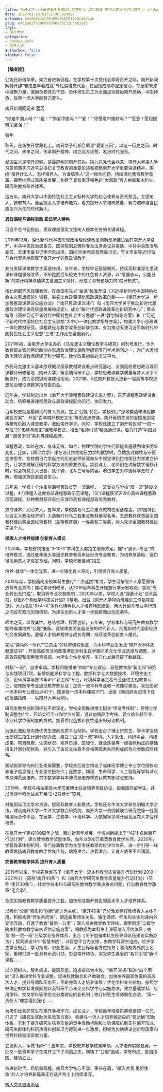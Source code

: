 ```yaml
---
title: 南开大学->【奋进五年看成就】立德树人 深化教改 奏响人才培养时代强音 | nankai.info
date: 2022-02-16 01:21:40.524822
urlname: 64a2e02fa208495d9b8251720cab3cab
slug: 64a2e02fa208495d9b8251720cab3cab
tags: 
- 南开大学
categories:
- nankai.info
- 南开大学
authorbox: false
sidebar: false
---
```

**【编者按】**

公能日新谱华章，聚力奋进新征程。在学校第十次党代会即将召开之际，南开新闻网特开辟“奋进五年看成就”专栏迎接党代会，在回顾成绩中坚定信心，在展望未来中凝聚力量，激励全校党员干部、全体师生员工为全面加快建设南开品格、中国特色、世界一流大学而努力奋斗。

南开新闻网记者 蓝芳

“你是中国人吗？”“是！”“你爱中国吗？”“爱！”“你愿意中国好吗？”“愿意！愿祖国繁荣富强！”

每年
<!--more-->
秋天，在新生开学典礼上，南开学子们都会重温“爱国三问”，以这一历史之问、时代之问、未来之问，传承南开精神、树立远大理想、发出时代强音。

爱国主义是南开的魂，是最鲜明的南开底色。第九次党代会以来，南开大学深入学习贯彻落实习近平总书记关于教育的重要论述和视察南开大学重要讲话精神，围绕“培养什么人、怎样培养人、为谁培养人”这一根本问题，持续深化教育教学改革，探索内涵式高质量发展，构建了具有南开特色的“大思政”育人格局和本科生、研究生教育培养体系。

这五年，南开大学以中国特色社会主义标杆大学的初心使命与责任担当，立德树人、铸魂育人，全面提高人才培养能力，着力提升人才培养质量，努力培养堪当民族复兴大任的时代新人。

**思政课程与课程思政 彰显育人特色**

习近平总书记指出，思政课是落实立德树人根本任务的关键课程。

2019年12月，深化新时代学校思想政治理论课改革创新现场推进会在南开大学召开，中共中央政治局委员、国务院副总理孙春兰出席会议并讲话，中共中央政治局委员、天津市委书记李鸿忠出席。国内30余所高校党委书记、有关专家等近50位与会代表实地观摩了南开大学的思政课教学。

充分发挥课堂教学主渠道作用，五年来，学校牢记殷殷嘱托，持续高标准深化思政课和课程思政改革，不断挖掘百年校史中的红色育人资源，以“爱国奋斗，公能日新”的南开精神厚植学生爱国主义情怀，形成了具有影响力的“南开模式”。

按比例配齐思政课教师，在全国率先以“金课”标准开设《习近平新时代中国特色社会主义思想概论》课程，率先出台政策深化思政课改革创新——《南开大学进一步加强思政课建设实施办法》（“南开思政课30条”）和《南开大学关于推动新时代思想政治理论课高质量发展的规定》，成立“新时代思政课改革创新研究中心”；牵头编写《高校习近平新时代中国特色社会主义思想“三进”教学指导方案》和《“习近平新时代中国特色社会主义思想”大中小一体化教学指导方案》，构建大中小思政课一体化教材研究、课程建设与教学改革创新联合体，有力推动天津习近平新时代中国特色社会主义思想“三进”工作走在全国前列。

2021年初，由南开大学主办的《马克思主义理论教学与研究》创刊号发行，作为教育部主管的两份新创办思想政治理论课教学研究专门学术期刊之一，为广大思想政治理论课教师搭建了科学研究、教学改革创新的交流平台。

依托马克思主义基本原理概论国家教材建设重点研究基地、全国高校思想政治理论课教师研修基地（南开大学）等高端科研平台，学校思政课教学质量与育人水平不断提升，成为高校思政课建设高地。2021年，5位南开教授入选新一届高等学校思想政治理论课教学指导委员会。

近年来，学校制定出台《南开大学课程思政建设实施方案》，召开课程思政建设推动会，统筹推进课程思政与思政课程同向同行、协同发力。

百年校史就是最鲜活的育人资源。立足“公能”特色，学校制订“思政类选修课程群建设方案”，开设“百年南开校史文化”等思政选修课，南开英烈先贤的爱国报国故事被有机融入课堂教学，激励南开学子。同时，学校还建立了南开特色的“一院一专班”的“形势与政策”课教学模式，推出“名师引领”精品通识课，着力打造“中国发展”“服务学习”系列等课程品牌。

课程思政，如盐在水，有味无痕。如今，物理学院的学生们都能普遍感到诸多明显变化。比如，《理论力学》课在设计拉格朗日力学的教学时，会增加对称性与守恒定律思考、拉格朗日力学诞生的历史必然研究和从牛顿定律到拉格朗日力学建立研究，让学生理解正确的科学方法的重要作用。实验课上，老师们在讲解数字毫秒计时，也会特意引入日晷、原子钟、北斗三号等内容，增进学生对中国科学史的了解，增强民族自豪感自信心。

五年来，学校十分注重将课程思政贯穿一流课程、一流专业与学校“双一流”建设全过程。4门课程入选教育部课程思政示范课程，15门课程获评天津市高校课程思政示范课程、12种教材获评首批天津市高校课程思政优秀教材。

方寸课本，润心育人。五年来，学校实现马工程重点教材使用全覆盖，《中国特色社会主义政治经济学》入选新时代马工程重点教材编写名单。五部教材获首届全国教材建设奖全国优秀教材（高等教育类）一等奖和二等奖，两人获评全国教材建设先进个人。

**探索人才培养规律 创新育人模式**

2020年，学校首次推出“3-10-3”本科生大类招生培养方案，推行“通识+专业”的培养模式，通过低年级大类通识教育和高年级分流专业教育，为培养厚基础、宽口径高素质人才奠定基础。同时，学校积极推动“招生-

培养-就业”一体化改革，进一步强化育人导向，引领提升育人质量。

2018年起，学校面向全校本科生推行“二次选拔”考试，学生可按照个人意愿重新选择专业方向；推动学分制改革，从2019级本科生开始施行学分制收费，实现“专业转出无门槛”，取消转专业次数限制；2020年以来，学校入选“强基计划”试点高校，获批8个基础学科拔尖计划2.0基地，出台《南开大学特色班建设工作指导意见》，大力推进“8+4+X”多样化特色化人才培养特区建设，两大计划与专业平行班之间设有双向流动机制，为拔尖创新人才进一步脱颖而出创造条件。

顺木之天，以致其性。总结梳理、探索创新，五年来，学校本科与研究生教育教学始终瞄准培养“公能”兼备、德智体美劳全面发展的时代新人，把握新时代国家经济社会发展趋势，遵循人才培养规律与成长周期，持续改革创新育人模式。

完成“课内外一体化”“三自主”的体育课程改革，向本科毕业生发放“南开大学体质健康证书”；开放高度灵活的政策满足本科生在学期间多元化专业选择与调整，以高效匹配和使用教育资源，为学生个性化培养、多元化发展开辟了新路径。

对标“一流”，追求卓越。学校积极推进“四新”专业建设，获批教育部“新工科”研究与实践项目7项，新增新能源科学与工程、数据科学与大数据技术、环境生态工程、密码科学与技术等4个“新工科”专业，环境科学与工程专业通过工程教育认证，临床医学专业通过教育部认证；加快一流本科专业和一流课程建设，获批国家一流本科专业建设点42个，国家级一流本科课程31门，出版《新冠肺炎疫情下在线授课指南——以南开大学为例》。

研究生教育创新同样在不断深化。学校全面推进博士招生“申请考核制”，将博士学制调整为4年，开始实行毕业和学位分离，通过加强品学考核、建立结业转毕业、毕业转学位等制度的方式，完善优化选拔和良性退出的分流机制。

为强化激励导向使优秀生源向优质平台倾斜，学校出台了博士研究生、学术学位硕士研究生招生计划分配办法，建立了由“双一流”学科、人才队伍、科研平台、科研成果、项目经费、生源状况、培养质量、国际化、就业质量等一级指标构成的基础招生计划分配体系，并引入了由论文抽查不合格等因素共同构成的负向参数扣除体系。

紧贴国家导向和行业发展需要，学校先后自主增设了临床医学博士专业学位授权点和电子信息博士专业学位授权点；在数学、物理、生命科学、人工智能等学科试点本硕博贯通培养，其中数学学科本博贯通培养模式获教育部试点支持。

2019年，学校与格拉斯哥大学签署博士联合培养项目协议，招收国际留学生，并以旅游学科为试点开展“2+2双博士”项目。

对接国际顶尖学术资源，探索科教育人新模式。学校还与牛津大学和伯明翰大学合作，建设南开大学—牛津大学联合研究院、南开大学—伯明翰联合研究院等一批高端国际合作平台，在医学、生物学、环境科学、大数据等领域开展高层次人才合作培养。

在南开大学建校100周年之际，面向新百年发展，学校创新提出了“‘4211’卓越南开行动计划”，建立教育教学奖励体系，每年以500万重奖教育教学名师。2020年，学校改革体制机制，专门设置教学为主型专任教师岗位评价体系，进一步引导一线教师发扬南开教育教学优良传统，站稳讲台、热爱讲台，让育人成果不断涌现。

**完善教育教学体系 提升育人质量**

2019年以来，学校先后发布了《南开大学一流本科教育质量提升行动计划(2019—2021年)》（简称“南开40条”）和《南开大学研究生教育质量提升行动计划》（简称“南开30条”），针对学校本科与研究生教育教学重点难点问题，打出教育教学改革“组合拳”。

全面实施教育教学质量提升工程，加快形成南开特色的高水平人才培养体系。

以强化“公能”素质和“创新”能力为主线，“南开40条”充分激发高校教师育人主体作用，积极构建“师生共同体”、塑造新型师生关系，强化师师、师生和生生的课内外交流互动，打通了教育“最后一公里”：深入推进教育教学评估，探索制定“二级学院本科教育教学审核评估实施方案”，将教授为本科生上课等纳入评估体系；完善“校—院—班”三级学业指导体系，出台《关于加强本科生班导师队伍建设实施办法》；探索建设11个“智慧书院”，以智慧平台为支撑，由跨学科师生组成，给予学生学业规划、学习指导、职业生涯、人生目标等全方位指导；邀请校内外院士名家，重磅打造一批具有示范引领、彰显南开特色、深受学生喜爱的“名师引领”通识课程……

以立德树人、服务需求、提高质量、追求卓越为主线，“南开30条”瞄准“四个面向”深入推进学科专业调整，促进科教融合和产教融合，加快培养国家急需的高层次人才，提升导师队伍水平，不断完善人才培养体系：优化学科专业结构，按照学校确定的学科发展规划以及科研平台和交叉科学中心实施办法，建立基础学科、应用学科、交叉学科等学位点分类建设的新机制；修订研究生导师聘任办法，“第一责任人”理念得到强化......

为吸引优秀研究生在南开幸福学习、成长成才，学校每年增投自筹经费超一亿元，打造了《研究生奖助体系改革方案》，构建与一流人才培养相适应的“奖助酬”资助体系。有利于提升研究生培养质量的竞争激励机制和长效保障机制正在南开形成，研究生群体的科研热情和创新活力得到进一步激发，积极为加快建设创新型国家和世界科技强国贡献力量。

立德树人，争做“标杆”！五年来，学校教育教学成果丰硕、人才培养实效显著。一批又一批青年学子在南开立下了鸿鹄之志，陶铸了“公能”品格，学有所成、爱国报国、建功立业。

奋进新时代、启航新征程，南开大学初心不改、重任在肩，“融入大我 勇担使命”的人才培养新篇章正在这片热土上持续谱写。



[转入文章首发地址](http://news.nankai.edu.cn/ywsd/system/2022/02/08/030050237.shtml)